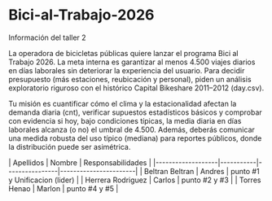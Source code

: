 # Bici-al-Trabajo-2026

Información del taller 2

La operadora de bicicletas públicas quiere lanzar el programa Bici al Trabajo 2026. La meta interna es garantizar al menos 4.500 viajes diarios en días laborales sin deteriorar la experiencia del usuario. Para decidir presupuesto (más estaciones, reubicación y personal), piden un análisis exploratorio riguroso con el histórico Capital Bikeshare 2011–2012 (day.csv).

Tu misión es cuantificar cómo el clima y la estacionalidad afectan la demanda diaria (cnt), verificar supuestos estadísticos básicos y comprobar con evidencia si hoy, bajo condiciones típicas, la media diaria en días laborales alcanza (o no) el umbral de 4.500. Además, deberás comunicar una medida robusta del uso típico (mediana) para reportes públicos, donde la distribución puede ser asimétrica.


| Apellidos         | Nombre    | Responsabilidades                     | 
|-------------------|-----------|----------------|-----------------------|
| Beltran Beltran   | Andres    |  punto #1 y Unificacion (lider)        |
| Herrera Rodriguez | Carlos    |  punto #2 y #3                         |
| Torres Henao      | Marlon    |  punto #4 y #5                         |
